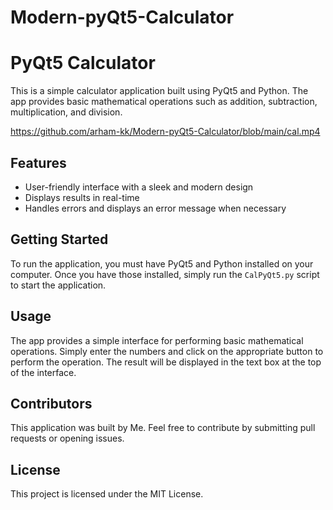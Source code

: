 # Modern-pyQt5-Calculator

# PyQt5 Calculator

This is a simple calculator application built using PyQt5 and Python. The app provides basic mathematical operations such as addition, subtraction, multiplication, and division.

https://github.com/arham-kk/Modern-pyQt5-Calculator/blob/main/cal.mp4

## Features

- User-friendly interface with a sleek and modern design
- Displays results in real-time
- Handles errors and displays an error message when necessary

## Getting Started

To run the application, you must have PyQt5 and Python installed on your computer. Once you have those installed, simply run the `CalPyQt5.py` script to start the application.


## Usage

The app provides a simple interface for performing basic mathematical operations. Simply enter the numbers and click on the appropriate button to perform the operation. The result will be displayed in the text box at the top of the interface.

## Contributors

This application was built by Me. Feel free to contribute by submitting pull requests or opening issues.

## License

This project is licensed under the MIT License.
